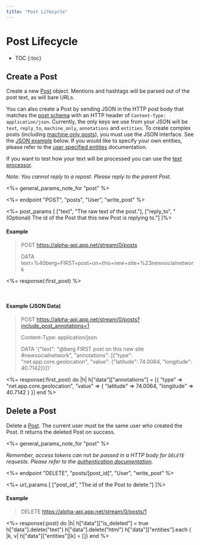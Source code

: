 ```yaml
---
title: "Post Lifecycle"
---
```


# Post Lifecycle

* TOC
{:toc}

## Create a Post

Create a new <a href="/reference/resources/post/">Post</a> object. Mentions and hashtags will be parsed out of the post text, as will bare URLs.

You can also create a Post by sending JSON in the HTTP post body that matches the <a href="/reference/resources/post/">post schema</a> with an HTTP header of ```Content-Type: application/json```. Currently, the only keys we use from your JSON will be ```text```, ```reply_to```, ```machine_only```, ```annotations``` and ```entities```. To create complex posts (including [machine only posts](/reference/resources/post/#machine-only-posts)), you must use the JSON interface. See the [JSON example](#json-example) below. If you would like to specify your own entities, please refer to the [user specified entities](/reference/meta/entities/#user-specified-entities) documentation.

If you want to test how your text will be processed you can use the [text processor](/reference/resources/text-processor).

*Note: You cannot reply to a repost. Please reply to the parent Post.*

<%= general_params_note_for "post" %>

<%= endpoint "POST", "posts", "User", "write_post" %>

<%= post_params [
    ["text", "The raw text of the post."],
    ["reply_to", "(Optional) The id of the Post that this new Post is replying to."]
]%>

#### Example

> POST https://alpha-api.app.net/stream/0/posts
>
> DATA text=%40berg+FIRST+post+on+this+new+site+%23newsocialnetwork

<%= response(:first_post) %>

<br>

#### Example (JSON Data)

> POST https://alpha-api.app.net/stream/0/posts?include_post_annotations=1
> 
> Content-Type: application/json
> 
> DATA '{"text": "@berg FIRST post on this new site #newsocialnetwork", "annotations": [{"type": "net.app.core.geolocation", "value": {"latitude": 74.0064, "longitude": 40.7142}}]}'

<%= response(:first_post) do |h|
    h["data"]["annotations"] = [{
        "type" => "net.app.core.geolocation",
        "value" => {
            "latitude" => 74.0064,
            "longitude" => 40.7142
        }
    }]
end %>

## Delete a Post

Delete a <a href="/reference/resources/post/">Post</a>. The current user must be the same user who created the Post. It returns the deleted Post on success.

<%= general_params_note_for "post" %>

*Remember, access tokens can not be passed in a HTTP body for ```DELETE``` requests. Please refer to the [authentication documentation](/reference/authentication/#making-authenticated-api-requests).*

<%= endpoint "DELETE", "posts/[post_id]", "User", "write_post" %>

<%= url_params [
    ["post_id", "The id of the Post to delete."]
]%>

#### Example

> DELETE https://alpha-api.app.net/stream/0/posts/1

<%= response(:post) do |h|
    h["data"]["is_deleted"] = true
    h["data"].delete("text")
    h["data"].delete("html")
    h["data"]["entities"].each { |k, v| h["data"]["entities"][k] = []}
end %>
